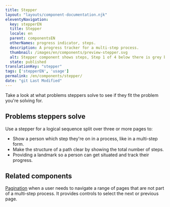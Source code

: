 ```yaml
---
title: Stepper
layout: "layouts/component-documentation.njk"
eleventyNavigation:
  key: stepperEN
  title: Stepper
  locale: en
  parent: componentsEN
  otherNames: progress indicator, steps.
  description: A progress tracker for a multi-step process.
  thumbnail: /images/en/components/preview-stepper.svg
  alt: Stepper component shows steps, Step 1 of 4 below there is grey box representing the title of the page.
  state: published
translationKey: "stepper"
tags: ['stepperEN', 'usage']
permalink: /en/components/stepper/
date: "git Last Modified"
---
```


Take a look at what problems steppers solve to see if they fit the problem you're solving for.

## Problems steppers solve

Use a stepper for a logical sequence split over three or more pages to:

- Show a person which step they're on in a process, like in a multi-step form.
- Make the structure of a path clear by showing the total number of steps.
- Providing a landmark so a person can get situated and track their progress.

<article class="bg-full-width bg-dark text-light pt-500 pb-400 my-500">
  <h2 class="mt-0 mb-400">Related components</h2>

  <a href="{{ links.pagination }}" class="link-light">Pagination</a> when a user needs to navigate a range of pages that are not part of a multi-step process. It provides controls to select the next or previous page.
</article>
